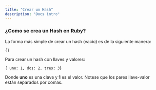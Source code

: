 ```yaml
---
title: "Crear un Hash"
description: "Docs intro"
---
```


### ¿Como se crea un Hash en Ruby?

La forma más simple de crear un hash (vacío) es de la siguiente manera:

```
{}
```

Para crear un hash con llaves y valores:

```
{ uno: 1, dos: 2, tres: 3}
```

Donde **uno** es una clave y **1** es el valor. Notese que los pares llave-valor están separados por comas.